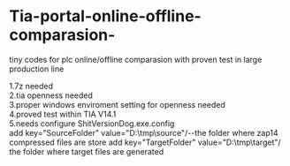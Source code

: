 # Tia-portal-online-offline-comparasion-
tiny codes for plc online/offline comparasion  with proven test in large  production line

1.7z needed  
2.tia openness needed  
3.proper windows enviroment setting for openness needed  
4.proved test within TIA V14.1  
5.needs configure ShitVersionDog.exe.config  
add key="SourceFolder" value="D:\tmp\source"/--the folder where zap14 compressed files are store
add key="TargetFolder" value="D:\tmp\target"/ the folder where target files are generated
